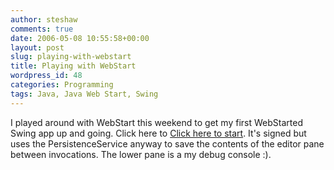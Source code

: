 ```yaml
---
author: steshaw
comments: true
date: 2006-05-08 10:55:58+00:00
layout: post
slug: playing-with-webstart
title: Playing with WebStart
wordpress_id: 48
categories: Programming
tags: Java, Java Web Start, Swing
---
```


I played around with WebStart this weekend to get my first WebStarted Swing app up and going. Click here to [Click here to start](http://abstractsimplicity.org/FirstWebStart/FirstWebStart.jnlp). It's signed but uses the PersistenceService anyway to save the contents of the editor pane between invocations. The lower pane is a my debug console :).
